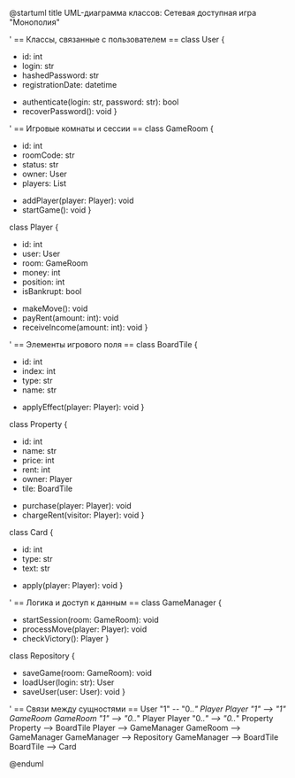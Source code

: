 @startuml
title UML-диаграмма классов: Сетевая доступная игра "Монополия"

' == Классы, связанные с пользователем ==
class User {
  - id: int
  - login: str
  - hashedPassword: str
  - registrationDate: datetime
  + authenticate(login: str, password: str): bool
  + recoverPassword(): void
}

' == Игровые комнаты и сессии ==
class GameRoom {
  - id: int
  - roomCode: str
  - status: str
  - owner: User
  - players: List<Player>
  + addPlayer(player: Player): void
  + startGame(): void
}

class Player {
  - id: int
  - user: User
  - room: GameRoom
  - money: int
  - position: int
  - isBankrupt: bool
  + makeMove(): void
  + payRent(amount: int): void
  + receiveIncome(amount: int): void
}

' == Элементы игрового поля ==
class BoardTile {
  - id: int
  - index: int
  - type: str
  - name: str
  + applyEffect(player: Player): void
}

class Property {
  - id: int
  - name: str
  - price: int
  - rent: int
  - owner: Player
  - tile: BoardTile
  + purchase(player: Player): void
  + chargeRent(visitor: Player): void
}

class Card {
  - id: int
  - type: str
  - text: str
  + apply(player: Player): void
}

' == Логика и доступ к данным ==
class GameManager {
  + startSession(room: GameRoom): void
  + processMove(player: Player): void
  + checkVictory(): Player
}

class Repository {
  + saveGame(room: GameRoom): void
  + loadUser(login: str): User
  + saveUser(user: User): void
}

' == Связи между сущностями ==
User "1" -- "0..*" Player
Player "1" --> "1" GameRoom
GameRoom "1" --> "0..*" Player
Player "0..*" --> "0..*" Property
Property --> BoardTile
Player --> GameManager
GameRoom --> GameManager
GameManager --> Repository
GameManager --> BoardTile
BoardTile --> Card

@enduml
